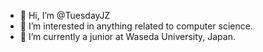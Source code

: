 - 👋 Hi, I’m @TuesdayJZ
- 👀 I’m interested in anything related to computer science.
- 🌱 I’m currently a junior at Waseda University, Japan. 

<!---
TuesdayJZ/TuesdayJZ is a ✨ special ✨ repository because its `README.md` (this file) appears on your GitHub profile.
You can click the Preview link to take a look at your changes.
--->
